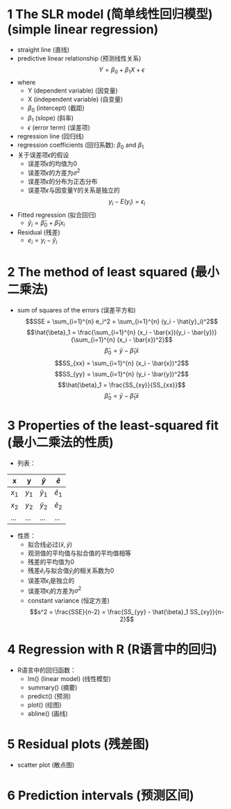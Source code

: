# 1 The SLR model (简单线性回归模型) (simple linear regression)
- straight line (直线)
- predictive linear relationship (预测线性关系)
$$Y = \beta_0 + \beta_1 X + \epsilon$$
- where
  - Y (dependent variable) (因变量)
  - X (independent variable) (自变量)
  - $\beta_0$ (intercept) (截距)
  - $\beta_1$ (slope) (斜率)
  - $\epsilon$ (error term) (误差项)
- regression line (回归线)
- regression coefficients (回归系数): $\beta_0$ and $\beta_1$
- 关于误差项$\epsilon$的假设
  - 误差项$\epsilon$的均值为0
  - 误差项$\epsilon$的方差为$\sigma^2$
  - 误差项$\epsilon$的分布为正态分布
  - 误差项$\epsilon$与因变量Y的关系是独立的
$$y_i - E(y_i) = \epsilon_i$$
- Fitted regression (拟合回归)
  - $\hat{y}_i = \hat{\beta}_0 + \hat{\beta}_1 x_i$
- Residual (残差)
  - $e_i = y_i - \hat{y}_i$
# 2 The method of least squared (最小二乘法)
- sum of squares of the errors (误差平方和)
$$SSE = \sum_{i=1}^{n} e_i^2 = \sum_{i=1}^{n} (y_i - \hat{y}_i)^2$$
$$\hat{\beta}_1 = \frac{\sum_{i=1}^{n} (x_i - \bar{x})(y_i - \bar{y})}{\sum_{i=1}^{n} (x_i - \bar{x})^2}$$
$$\hat{\beta}_0 = \bar{y} - \hat{\beta}_1 \bar{x}$$
$$SS_{xx} = \sum_{i=1}^{n} (x_i - \bar{x})^2$$
$$SS_{yy} = \sum_{i=1}^{n} (y_i - \bar{y})^2$$
$$\hat{\beta}_1 = \frac{SS_{xy}}{SS_{xx}}$$
$$\hat{\beta}_0 = \bar{y} - \hat{\beta}_1 \bar{x}$$

# 3 Properties of the least-squared fit (最小二乘法的性质)
- 列表：

| x | y | $\hat{y}$ | $\hat{e}$ |
| - | - | - | - |
| $x_1$ | $y_1$ | $\hat{y}_1$ | $\hat{e}_1$ |
| $x_2$ | $y_2$ | $\hat{y}_2$ | $\hat{e}_2$ |
| ... | ... | ... | ... |
- 性质：
  - 拟合线必过$(\bar{x}, \bar{y})$
  - 观测值的平均值与拟合值的平均值相等
  - 残差的平均值为0
  - 残差$\hat{e}_i$与拟合值$\hat{y}_i$的相关系数为0
  - 误差项$\epsilon_i$是独立的
  - 误差项$\epsilon_i$的方差为$\sigma^2$
  - constant variance (恒定方差)
    $$s^2 = \frac{SSE}{n-2} = \frac{SS_{yy} - \hat{\beta}_1 SS_{xy}}{n-2}$$
# 4 Regression with R (R语言中的回归)
- R语言中的回归函数：
  - lm() (linear model) (线性模型)
  - summary() (摘要)
  - predict() (预测)
  - plot() (绘图)
  - abline() (画线)
# 5 Residual plots (残差图)
- scatter plot (散点图)
# 6 Prediction intervals (预测区间)